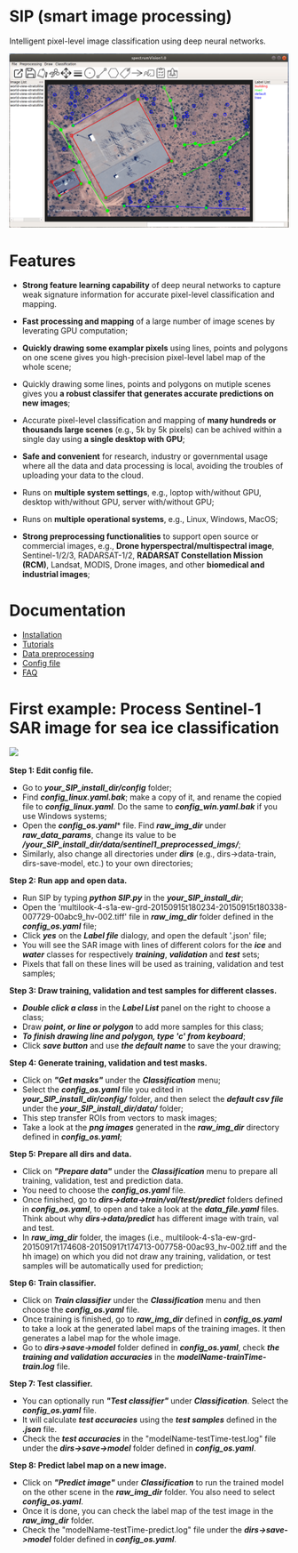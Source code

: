 
# SIP (smart image processing) 

Intelligent pixel-level image classification using deep neural networks.

![](./pics/vhr.png)

# Features

* **Strong feature learning capability** of deep neural networks to capture weak signature information for accurate pixel-level classification and mapping.

* **Fast processing and mapping** of a large number of image scenes by leverating GPU computation;

* **Quickly drawing some examplar pixels** using lines, points and polygons on one scene gives you high-precision pixel-level label map of the whole scene;

* Quickly drawing some lines, points and polygons on mutiple scenes gives you **a robust classifer that generates accurate predictions on new images**; 

* Accurate pixel-level classification and mapping of **many hundreds or thousands large scenes** (e.g., 5k by 5k pixels) can be achived within a single day using **a single desktop with GPU**;

* **Safe and convenient** for research, industry or governmental usage where all the data and data processing is local, avoiding the troubles of uploading your data to the cloud.

* Runs on **multiple system settings**, e.g., loptop with/without GPU, desktop with/without GPU, server with/without GPU; 

* Runs on **multiple operational systems**, e.g., Linux, Windows, MacOS; 

* **Strong preprocessing functionalities** to support open source or commercial images, e.g., **Drone hyperspectral/multispectral image**, Sentinel-1/2/3, RADARSAT-1/2, **RADARSAT Constellation Mission (RCM)**, Landsat, MODIS, Drone images, and other **biomedical and industrial images**;

# Documentation
* [Installation](docs/installation.md)
* [Tutorials](docs/tutorial.md)
* [Data preprocessing](docs/data_preprocessing.md)
* [Config file](docs/config_file.md)
* [FAQ](docs/qa.md)
<!---* [Getting started](docs/get-started.md)--->
<!---* [Introduction](intro.md)--->
<!---* [Parameters](parameters.md)--->
<!---* [How To](how-to.md)--->
<!---* [FAQ](faq.md)--->
<!---* [Related Websites](related-website.md)--->
# First example: Process Sentinel-1 SAR image for sea ice classification

![](./pics/classify.gif)

**Step 1: Edit config file.** 
- Go to ***your_SIP_install_dir/config*** folder;
- Find ***config_linux.yaml.bak***; make a copy of it, and rename the copied file to ***config_linux.yaml***. Do the same to ***config_win.yaml.bak*** if you use Windows systems;
- Open the ***config_os.yaml**** file. Find ***raw_img_dir*** under ***raw_data_params***, change its value to be ***/your_SIP_install_dir/data/sentinel1_preprocessed_imgs/***; 
- Similarly, also change all directories under ***dirs*** (e.g., dirs->data-train, dirs-save-model, etc.) to your own directories;

**Step 2: Run app and open data.** 
- Run SIP by typing ***python SIP.py*** in the ***your_SIP_install_dir***;
- Open the 'multilook-4-s1a-ew-grd-20150915t180234-20150915t180338-007729-00abc9_hv-002.tiff' file in ***raw_img_dir*** folder defined in the ***config_os.yaml*** file;
- Click ***yes*** on the ***Label file*** dialogy, and open the default '.json' file;
- You will see the SAR image with lines of different colors for the ***ice*** and ***water*** classes for respectively ***training***, ***validation*** and ***test*** sets; 
- Pixels that fall on these lines will be used as training, validation and test samples;

**Step 3: Draw training, validation and test samples for different classes.**  
- ***Double click a class*** in the ***Label List*** panel on the right to choose a class; 
- Draw ***point, or line or polygon*** to add more samples for this class;
- ***To finish drawing line and polygon, type 'c' from keyboard***;
- Click ***save button*** and use ***the default name*** to save the your drawing;

**Step 4: Generate training, validation and test masks.** 
- Click on ***"Get masks"*** under the ***Classification*** menu;
- Select the ***config_os.yaml*** file you edited in ***your_SIP_install_dir/config/*** folder, and then select the ***default csv file*** under the ***your_SIP_install_dir/data/*** folder;
- This step transfer ROIs from vectors to mask images;
- Take a look at the ***png images*** generated in the ***raw_img_dir*** directory defined in ***config_os.yaml***;

**Step 5: Prepare all dirs and data.** 
- Click on ***"Prepare data"*** under the ***Classification*** menu to prepare all training, validation, test and prediction data. 
- You need to choose the ***config_os.yaml*** file. 
- Once finished, go to ***dirs->data->train/val/test/predict*** folders defined in ***config_os.yaml***, to open and take a look at the ***data_file.yaml*** files. Think about why ***dirs->data/predict*** has different image with train, val and test.   
- In ***raw_img_dir*** folder, the images (i.e., multilook-4-s1a-ew-grd-20150917t174608-20150917t174713-007758-00ac93_hv-002.tiff and the hh image) on which you did not draw any training, validation, or test samples will be automatically used for prediction;

**Step 6: Train classifier.** 
- Click on ***Train classifier*** under the ***Classification*** menu and then choose the ***config_os.yaml*** file. 
- Once training is finished, go to ***raw_img_dir*** defined in ***config_os.yaml***  to take a look at the generated label maps of the training images. It then generates a label map for the whole image. 
- Go to ***dirs->save->model*** folder defined in ***config_os.yaml***, check ***the training and validation accuracies*** in the ***modelName-trainTime-train.log*** file.

**Step 7: Test classifier.** 
- You can optionally run ***"Test classifier"*** under ***Classification***. Select the ***config_os.yaml*** file.
- It will calculate ***test accuracies*** using the ***test samples*** defined in the ***.json*** file.
- Check the ***test accuracies*** in the "modelName-testTime-test.log" file under the ***dirs->save->model*** folder defined in ***config_os.yaml***.  

**Step 8: Predict label map on a new image.** 
- Click on ***"Predict image"*** under ***Classification*** to run the trained model on the other scene in the ***raw_img_dir*** folder. You also need to select ***config_os.yaml***. 
- Once it is done, you can check the label map of the test image in the ***raw_img_dir*** folder.
- Check the "modelName-testTime-predict.log" file under the ***dirs->save->model*** folder defined in ***config_os.yaml***. 

